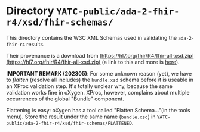 # Directory `YATC-public/ada-2-fhir-r4/xsd/fhir-schemas/`

This directory contains the W3C XML Schemas used in validating the `ada-2-fhir-r4` results.

Their provenance is a download from [https://hl7.org/fhir/R4/fhir-all-xsd.zip](https://hl7.org/fhir/R4/fhir-all-xsd.zip) (a link to this and more is [here](https://hl7.org/fhir/R4/downloads.html)). 

**IMPORTANT REMARK (202305)**: For some unknown reason (yet), we have to *flatten* (resolve all includes) the `bundle.xsd` schema before it is useable in an XProc validation step. It's totally unclear why, because the same validation works fine in oXygen. XProc, however, complains about multiple occurrences of the global "Bundle" component.

Flattening is easy: oXygen has a tool called "Flatten Schema…"(in the tools menu). Store the result under the same name (`bundle.xsd`) in `YATC-public/ada-2-fhir-r4/xsd/fhir-schemas/FLATTENED`.
